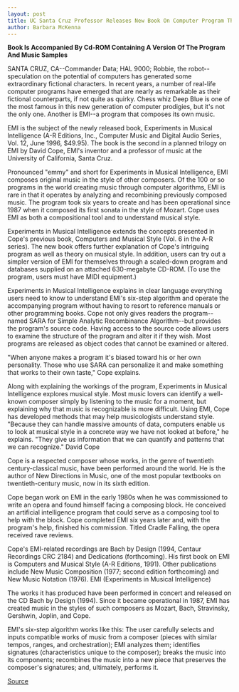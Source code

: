 ```yaml
---
layout: post
title: UC Santa Cruz Professor Releases New Book On Computer Program That Composes Its Own Music
author: Barbara McKenna
---
```


**Book Is Accompanied By Cd-ROM Containing A Version Of The Program And Music Samples**

SANTA CRUZ, CA--Commander Data; HAL 9000; Robbie, the robot-- speculation on the potential of computers has generated some  extraordinary fictional characters. In recent years, a number of  real-life computer programs have emerged that are nearly as  remarkable as their fictional counterparts, if not quite as quirky.  Chess whiz Deep Blue is one of the most famous in this new  generation of computer prodigies, but it's not the only one. Another  is EMI--a program that composes its own music.

EMI is the subject of the newly released book, Experiments in  Musical Intelligence (A-R Editions, Inc., Computer Music and Digital  Audio Series, Vol. 12, June 1996, $49.95). The book is the second in a  planned trilogy on EMI by David Cope, EMI's inventor and a professor  of music at the University of California, Santa Cruz.

Pronounced "emmy" and short for Experiments in Musical  Intelligence, EMI composes original music in the style of other  composers. Of the 100 or so programs in the world creating music  through computer algorithms, EMI is rare in that it operates by  analyzing and recombining previously composed music. The program  took six years to create and has been operational since 1987 when it  composed its first sonata in the style of Mozart. Cope uses EMI as  both a compositional tool and to understand musical style.

Experiments in Musical Intelligence extends the concepts  presented in Cope's previous book, Computers and Musical Style (Vol.  6 in the A-R series). The new book offers further explanation of  Cope's intriguing program as well as theory on musical style. In  addition, users can try out a simpler version of EMI for themselves  through a scaled-down program and databases supplied on an  attached 630-megabyte CD-ROM. (To use the program, users must  have MIDI equipment.)

Experiments in Musical Intelligence explains in clear language  everything users need to know to understand EMI's six-step  algorithm and operate the accompanying program without having to  resort to reference manuals or other programming books. Cope not  only gives readers the program--named SARA for Simple Analytic  Recombinance Algorithm--but provides the program's source code.  Having access to the source code allows users to examine the  structure of the program and alter it if they wish. Most programs are  released as object codes that cannot be examined or altered.

"When anyone makes a program it's biased toward his or her  own personality. Those who use SARA can personalize it and make  something that works to their own taste," Cope explains.

Along with explaining the workings of the program,  Experiments in Musical Intelligence explores musical style. Most  music lovers can identify a well-known composer simply by  listening to the music for a moment, but explaining why that music  is recognizable is more difficult. Using EMI, Cope has developed  methods that may help musicologists understand style. "Because  they can handle massive amounts of data, computers enable us to  look at musical style in a concrete way we have not looked at  before," he explains. "They give us information that we can quantify  and patterns that we can recognize." David Cope

Cope is a respected composer whose works, in the genre of  twentieth century-classical music, have been performed around the  world. He is the author of New Directions in Music, one of the most  popular textbooks on twentieth-century music, now in its sixth  edition.

Cope began work on EMI in the early 1980s when he was  commissioned to write an opera and found himself facing a  composing block. He conceived an artificial intelligence program  that could serve as a composing tool to help with the block. Cope  completed EMI six years later and, with the program's help, finished  his commission. Titled Cradle Falling, the opera received rave  reviews.

Cope's EMI-related recordings are Bach by Design (1994,  Centaur Recordings CRC 2184) and Dedications (forthcoming). His  first book on EMI is Computers and Musical Style (A-R Editions,  1991). Other publications include New Music Composition (1977;  second edition forthcoming) and New Music Notation (1976). EMI (Experiments in Musical Intelligence)

The works it has produced have been performed in concert and  released on the CD Bach by Design (1994). Since it became  operational in 1987, EMI has created music in the styles of such  composers as Mozart, Bach, Stravinsky, Gershwin, Joplin, and Cope.

EMI's six-step algorithm works like this: The user carefully  selects and inputs compatible works of music from a composer  (pieces with similar tempos, ranges, and orchestration); EMI  analyzes them; identifies signatures (characteristics unique to the  composer); breaks the music into its components; recombines the  music into a new piece that preserves the composer's signatures;  and, ultimately, performs it.

[Source](http://www1.ucsc.edu/news_events/press_releases/archive/95-96/05-96/051696-Book_out_on_compute.html "Permalink to 051696-Book_out_on_compute")
